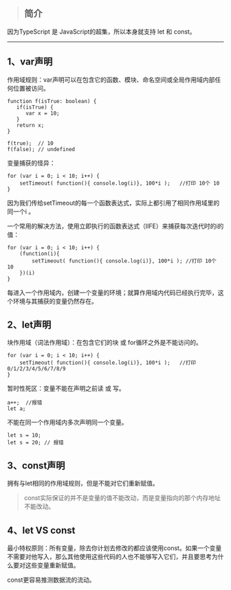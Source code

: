 > ## 简介

因为TypeScript 是 JavaScript的超集，所以本身就支持 let 和 const。

---

## 1、var声明

作用域规则：var声明可以在包含它的函数、模块、命名空间或全局作用域内部任何位置被访问。

```
function f(isTrue: boolean) {
   if(isTrue) {
      var x = 10;
   }
   return x;
}

f(true);  // 10
f(false); // undefined
```

变量捕获的怪异： 

```
for (var i = 0; i < 10; i++) {
    setTimeout( function(){ console.log(i)}, 100*i );   //打印 10个 10
}
```

因为我们传给setTimeout的每一个函数表达式，实际上都引用了相同作用域里的同一个i 。

     

一个常用的解决方法，使用立即执行的函数表达式（IIFE）来捕获每次迭代时的i的值：

```
for (var i = 0; i < 10; i++) {
    (function(i){
        setTimeout( function(){ console.log(i)}, 100*i ); //打印 10个 10
    })(i)
}
```

每进入一个作用域内，创建一个变量的环境；就算作用域内代码已经执行完毕，这个环境与其捕获的变量仍然存在。

## 2、let声明

块作用域（词法作用域）：在包含它们的块 或 for循环之外是不能访问的。

```
for (var i = 0; i < 10; i++) {
    setTimeout( function(){ console.log(i)}, 100*i );   //打印 0/1/2/3/4/5/6/7/8/9
}
```

暂时性死区：变量不能在声明之前读 或 写。

```
a++;  //报错
let a;
```

不能在同一个作用域内多次声明同一个变量。

```
let s = 10;
let s = 20; // 报错
```

## 3、const声明

拥有与let相同的作用域规则，但是不能对它们重新赋值。

> const实际保证的并不是变量的值不能改动，而是变量指向的那个内存地址不能改动。

## 4、let VS const

最小特权原则：所有变量，除去你计划去修改的都应该使用const。如果一个变量不需要对他写入，那么其他使用这些代码的人也不能够写入它们，并且要思考为什么要对这些变量重新赋值。

const更容易推测数据流的流动。




